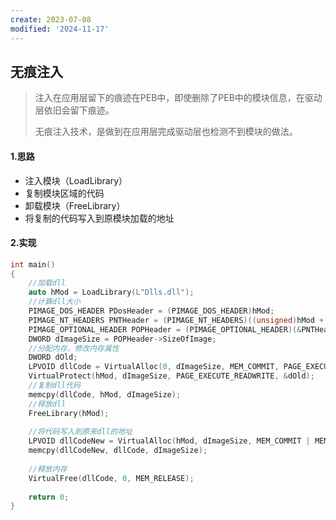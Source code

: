 ```yaml
---
create: 2023-07-08
modified: '2024-11-17'
---
```


## 无痕注入

> 注入在应用层留下的痕迹在PEB中，即使删除了PEB中的模块信息，在驱动层依旧会留下痕迹。
>
> 无痕注入技术，是做到在应用层完成驱动层也检测不到模块的做法。

#### 1.思路

* 注入模块（LoadLibrary）
* 复制模块区域的代码
* 卸载模块（FreeLibrary）
* 将复制的代码写入到原模块加载的地址

#### 2.实现

```C++
int main()
{
    //加载dll
	auto hMod = LoadLibrary(L"Dlls.dll");		
	//计算dll大小
	PIMAGE_DOS_HEADER PDosHeader = (PIMAGE_DOS_HEADER)hMod;
	PIMAGE_NT_HEADERS PNTHeader = (PIMAGE_NT_HEADERS)((unsigned)hMod + PDosHeader->e_lfanew);
	PIMAGE_OPTIONAL_HEADER POPHeader = (PIMAGE_OPTIONAL_HEADER)(&PNTHeader->OptionalHeader);
	DWORD dImageSize = POPHeader->SizeOfImage;
	//分配内存，修改内存属性
	DWORD dOld;
	LPVOID dllCode = VirtualAlloc(0, dImageSize, MEM_COMMIT, PAGE_EXECUTE_READWRITE);
	VirtualProtect(hMod, dImageSize, PAGE_EXECUTE_READWRITE, &dOld);
	//复制dll代码
	memcpy(dllCode, hMod, dImageSize);
	//释放dll
	FreeLibrary(hMod);
	
    //将代码写入到原来dll的地址
	LPVOID dllCodeNew = VirtualAlloc(hMod, dImageSize, MEM_COMMIT | MEM_RESERVE, PAGE_EXECUTE_READWRITE);
	memcpy(dllCodeNew, dllCode, dImageSize);
    
    //释放内存
	VirtualFree(dllCode, 0, MEM_RELEASE);
    
    return 0;
}
```